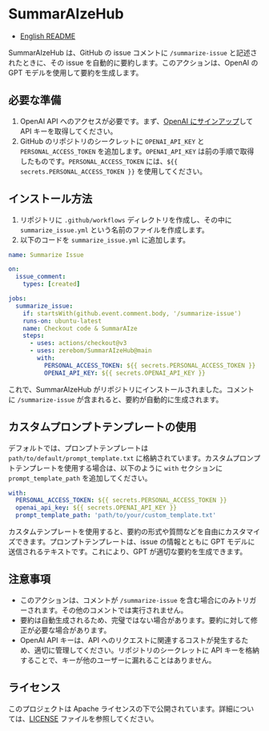 # SummarAIzeHub
- [English README](README_en.md)


SummarAIzeHub は、GitHub の issue コメントに `/summarize-issue` と記述されたときに、その issue を自動的に要約します。このアクションは、OpenAI の GPT モデルを使用して要約を生成します。
## 必要な準備

1. OpenAI API へのアクセスが必要です。まず、[OpenAI にサインアップ](https://platform.openai.com/account/api-keys)して API キーを取得してください。
2. GitHub のリポジトリのシークレットに `OPENAI_API_KEY` と `PERSONAL_ACCESS_TOKEN` を追加します。`OPENAI_API_KEY` は前の手順で取得したものです。`PERSONAL_ACCESS_TOKEN` には、`${{ secrets.PERSONAL_ACCESS_TOKEN }}` を使用してください。

## インストール方法

1. リポジトリに `.github/workflows` ディレクトリを作成し、その中に `summarize_issue.yml` という名前のファイルを作成します。
2. 以下のコードを `summarize_issue.yml` に追加します。

```yaml
name: Summarize Issue

on:
  issue_comment:
    types: [created]

jobs:
  summarize_issue:
    if: startsWith(github.event.comment.body, '/summarize-issue')
    runs-on: ubuntu-latest
    name: Checkout code & SummarAIze
    steps:
      - uses: actions/checkout@v3
      - uses: zerebom/SummarAIzeHub@main
        with:
          PERSONAL_ACCESS_TOKEN: ${{ secrets.PERSONAL_ACCESS_TOKEN }}
          OPENAI_API_KEY: ${{ secrets.OPENAI_API_KEY }}

```

これで、SummarAIzeHub がリポジトリにインストールされました。コメントに `/summarize-issue` が含まれると、要約が自動的に生成されます。

## カスタムプロンプトテンプレートの使用

デフォルトでは、プロンプトテンプレートは `path/to/default/prompt_template.txt` に格納されています。カスタムプロンプトテンプレートを使用する場合は、以下のように `with` セクションに `prompt_template_path` を追加してください。

```yaml
with:
  PERSONAL_ACCESS_TOKEN: ${{ secrets.PERSONAL_ACCESS_TOKEN }}
  openai_api_key: ${{ secrets.OPENAI_API_KEY }}
  prompt_template_path: 'path/to/your/custom_template.txt'
```

カスタムテンプレートを使用すると、要約の形式や質問などを自由にカスタマイズできます。プロンプトテンプレートは、issue の情報とともに GPT モデルに送信されるテキストです。これにより、GPT が適切な要約を生成できます。

## 注意事項

- このアクションは、コメントが `/summarize-issue` を含む場合にのみトリガーされます。その他のコメントでは実行されません。
- 要約は自動生成されるため、完璧ではない場合があります。要約に対して修正が必要な場合があります。
- OpenAI API キーは、API へのリクエストに関連するコストが発生するため、適切に管理してください。リポジトリのシークレットに API キーを格納することで、キーが他のユーザーに漏れることはありません。

## ライセンス

このプロジェクトは Apache ライセンスの下で公開されています。詳細については、[LICENSE](LICENSE) ファイルを参照してください。
